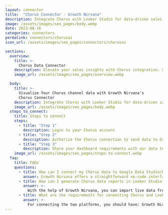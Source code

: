 ```yaml
---
layout: connector
title:  "Chorus Connector - Growth Nirvana"
description: Integrate Chorus with Looker Studio for data-driven sales analytics that guide your revenue strategies.
image: /assets/images/seo_pages/body.webp
date: 2023-08-16
categories: connectors
permalink: connectors/chorusai
icon_url: /assets/images/seo_pages/connectors/chorusai

sections:
  overview:
    title: >-
      Chorus Data Connector
    description: Elevate your sales insights with Chorus integration. Seamlessly merge call and conversation data from Chorus with Looker Studio's analytical capabilities, unlocking insights that shape sales strategies, customer interactions, and deal performance.
    image_url: /assets/images/seo_pages/overview.webp

  body:
    title: >-
      Visualize Your Chorus channel data with Growth Nirvana's
      Chorus Connector
    description: Integrate Chorus with Looker Studio for data-driven sales analytics that guide your revenue strategies.
    image_url: /assets/images/seo_pages/body.webp
  steps_to_connect:
    title: Steps to connect
    steps:
      - title: "Step 1"
        description: Login to your Chorus account
      - title: "Step 2"
        description: Authorize the Chorus connection to send data to Growth Nirvana
      - title: "Step 3"
        description: Share your dashboard requirements with our data team. We will build the report for you.
    image_url: /assets/images/seo_pages/steps-to-connect.webp
  faq:
    title: FAQs
    questions:
      - title: How can I connect my Chorus data to Google Data Studio/Looker Studio?
        answer: Growth Nirvana offers a straightforward no-code interface to connect to Chorus data sources.
      - title: How can I generate Chorus data reports in Looker Studio?
        answer: >-
          With the help of Growth Nirvana, you can import live data from Chorus into Looker Studio. These data can be viewed in charts, tables, and dashboards to generate branded reports that can be shared instantly.
      - title: What are the requirements for connecting Chorus and Looker Studio?
        answer: >-
          For connecting the two platforms, you should have: Growth Nirvana Account and Chorus Ads Account
---
```

